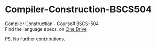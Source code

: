 # Compiler-Construction-BSCS504
Compiler Construction - Course# BSCS-504<br />
Find the language specs, on <a href="https://onedrive.live.com/redir?resid=870C7B54A63615B9!1469&authkey=!AOzlONxq6spwXQE&ithint=folder%2cdocx">One Drive</a><br />

PS. No further contributions.
